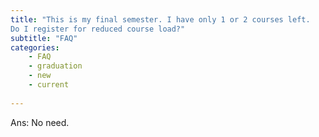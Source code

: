 ```yaml
---
title: "This is my final semester. I have only 1 or 2 courses left. 
Do I register for reduced course load?"
subtitle: "FAQ"
categories:
    - FAQ
    - graduation
    - new
    - current
    
---
```

Ans: No need.